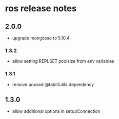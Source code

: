 # ros release notes

## 2.0.0
* upgrade mongoose to 5.10.4

### 1.3.2
* allow setting REPLSET poolsize from env variables

### 1.3.1
* remove unused @tabit/utils dependency

## 1.3.0
* allow additional options in setupConnection